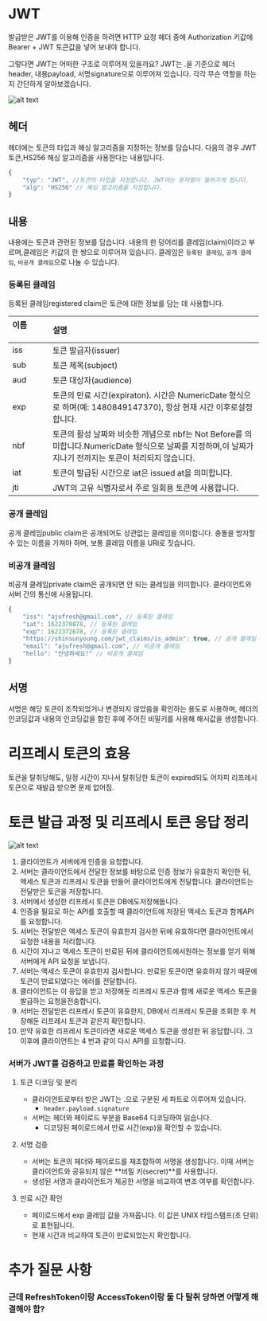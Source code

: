 # JWT
발급받은 JWT를 이용해 인증을 하려면 HTTP 요청 헤더 중에 Authorization 키값에 Bearer + JWT 토큰값을 넣어 보내야 합니다.

그렇다면 JWT는 어떠한 구조로 이루어져 있을까요? JWT는 .을 기준으로 헤더header, 내용payload, 서명signature으로 이루어져 있습니다. 각각 무슨 역할을 하는지 간단하게 알아보겠습니다.


![alt text](/Images/image2.png)
## 헤더

헤더에는 토큰의 타입과 해싱 알고리즘을 지정하는 정보를 담습니다. 다음의 경우 JWT 토큰,HS256 해싱 알고리즘을 사용한다는 내용입니다.
```js
{
    "typ": "JWT", //토큰의 타입을 지정합니다. JWT라는 문자열이 들어가게 됩니다.
    "alg": "HS256" // 해싱 알고리즘을 지정합니다. 
}
```

## 내용

내용에는 토큰과 관련된 정보를 담습니다. 내용의 한 덩어리를 클레임(claim)이라고 부르며,클레임은 키값의 한 쌍으로 이루어져 있습니다. 클레임은 `등록된 클레임`, `공개 클레임`, `비공개 클레임`으로 나눌 수 있습니다.

### 등록된 클레임

등록된 클레임registered claim은 토큰에 대한 정보를 담는 데 사용합니다.

|이름 &nbsp;&nbsp;&nbsp;&nbsp;&nbsp;&nbsp;&nbsp;&nbsp;&nbsp;&nbsp;&nbsp;&nbsp;&nbsp;|설명|
|:-|:-|
|iss| 토큰 발급자(issuer)|
|sub| 토큰 제목(subject)|
|aud| 토큰 대상자(audience)|
|exp| 토큰의 만료 시간(expiraton). 시간은 NumericDate 형식으로 하며(예: 1480849147370), 항상 현재 시간 이후로설정합니다.|
|nbf| 토큰의 활성 날짜와 비슷한 개념으로 nbf는 Not Before를 의미합니다.NumericDate 형식으로 날짜를 지정하며,이 날짜가 지나기 전까지는 토큰이 처리되지 않습니다.|
|iat| 토큰이 발급된 시간으로 iat은 issued at을 의미합니다.|
|jti| JWT의 고유 식별자로서 주로 일회용 토큰에 사용합니다.|




### 공개 클레임
공개 클레임public claim은 공개되어도 상관없는 클레임을 의미합니다. 충돌을 방지할 수 있는 이름을 가져야 하며, 보통 클레임 이름을 URI로 짓습니다.


### 비공개 클레임
비공개 클레임private claim은 공개되면 안 되는 클레임을 의미합니다. 클라이언트와 서버 간의 통신에 사용됩니다.

```js
{
    "iss": "ajufresh@gmail.com", // 등록된 클레임
    "iat": 1622370878, // 등록된 클레임
    "exp": 1622372678, // 등록된 클레임
    "https://shinsunyoung.com/jwt_claims/is_admin": true, // 공개 클레임
    "email": "ajufresh@gmail.com", // 비공개 클레임
    "hello": "안녕하세요!" // 비공개 클레임
}
```

## 서명

서명은 해당 토큰이 조작되었거나 변경되지 않았음을 확인하는 용도로 사용하며, 헤더의 인코딩값과 내용의 인코딩값을 합친 후에 주어진 비밀키를 사용해 해시값을 생성합니다.


# 리프레시 토큰의 효용
토큰을 탈취당해도, 일정 시간이 지나서 탈취당한 토큰이 expired되도 어차피 리프레시토큰으로 재발급 받으면 문제 없어짐.


# 토큰 발급 과정 및 리프레시 토큰 응답 정리

![alt text](/Images/image4.png)
1. 클라이언트가 서버에게 인증을 요청합니다. 
2. 서버는 클라이언트에서 전달한 정보를 바탕으로 인증 정보가 유효한지 확인한 뒤, 액세스 토큰과 리프레시 토큰을 만들어 클라이언트에게 전달합니다. 클라이언트는 전달받은 토큰을 저장합니다.
3. 서버에서 생성한 리프레시 토큰은 DB에도저장해둡니다.
4. 인증을 필요로 하는 API를 호출할 때 클라이언트에 저장된 액세스 토큰과 함께API를 요청합니다.
5. 서버는 전달받은 액세스 토큰이 유효한지 검사한 뒤에 유효하다면 클라이언트에서 요청한 내용을 처리합니다. 
6. 시간이 지나고 액세스 토큰이 만료된 뒤에 클라이언트에서원하는 정보를 얻기 위해 서버에게 API 요청을 보냅니다.
7. 서버는 액세스 토큰이 유효한지 검사합니다. 만료된 토큰이면 유효하지 않기 때문에 토큰이 만료되었다는 에러를 전달합니다. 
8. 클라이언트는 이 응답을 받고 저장해둔 리프레시 토큰과 함께 새로운 액세스 토큰을 발급하는 요청을전송합니다.
9. 서버는 전달받은 리프레시 토큰이 유효한지, DB에서 리프레시 토큰을 조회한 후
저장해둔 리프레시 토큰과 같은지 확인합니다.
10. 만약 유효한 리프레시 토큰이라면 새로운 액세스 토큰을 생성한 뒤 응답합니다. 그 이후에 클라이언트는 4 번과 같이 다시 API를 요청합니다.



### 서버가 JWT를 검증하고 만료를 확인하는 과정
1. 토큰 디코딩 및 분리
    - 클라이언트로부터 받은 JWT는 .으로 구분된 세 파트로 이루어져 있습니다.
        - `header.payload.signature`
    - 서버는 헤더와 페이로드 부분을 Base64 디코딩하여 읽습니다.
        - 디코딩된 페이로드에서 만료 시간(exp)을 확인할 수 있습니다.


2. 서명 검증
    - 서버는 토큰의 헤더와 페이로드를 재조합하여 서명을 생성합니다. 이때 서버는 클라이언트와 공유되지 않은 **비밀 키(secret)**를 사용합니다.
    - 생성된 서명과 클라이언트가 제공한 서명을 비교하여 변조 여부를 확인합니다.

3. 만료 시간 확인
    - 페이로드에서 exp 클레임 값을 가져옵니다. 이 값은 UNIX 타임스탬프(초 단위)로 표현됩니다.
    - 현재 시간과 비교하여 토큰이 만료되었는지 확인합니다.


# 추가 질문 사항
### 근데 RefreshToken이랑 AccessToken이랑 둘 다 탈취 당하면 어떻게 해결해야 함?

